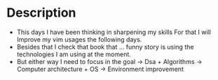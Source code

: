 # Description
- This days I have been thinking in sharpening my skills
  For that I will Improve my vim usages the following days.
- Besides that I check that book that ... funny story is using the technologies I am using at the moment.
- But either way I need to focus in the goal
  -> Dsa + Algorithms
  -> Computer architecture + OS
  -> Environment improvement
